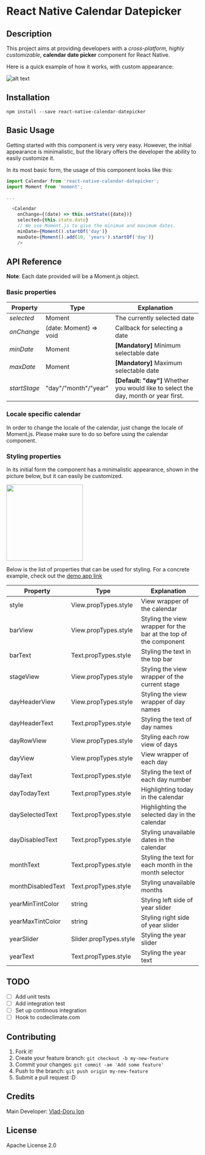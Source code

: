 # React Native Calendar Datepicker

## Description

This project aims at providing developers with a *cross-platform, highly customizable*, **calendar date picker** component for React Native.

Here is a quick example of how it works, with custom appearance:

![alt text](https://github.com/vlad-doru/react-native-calendar-datepicker/blob/master/demo.gif?raw=true "Custom Demo Example")

## Installation

`npm install --save react-native-calendar-datepicker`

## Basic Usage

Getting started with this component is very very easy. However, the initial appearance is minimalistic, but the library offers the developer the ability to easily customize it.

In its most basic form, the usage of this component looks like this:

```javascript
import Calendar from 'react-native-calendar-datepicker';
import Moment from 'moment';

...

  <Calendar
    onChange={(date) => this.setState({date})}
    selected={this.state.date}
    // We use Moment.js to give the minimum and maximum dates.
    minDate={Moment().startOf('day')}
    maxDate={Moment().add(10, 'years').startOf('day')}
    />
```

## API Reference

**Note**: Each date provided will be a Moment.js object.

### Basic properties

| Property | Type | Explanation
| --- | --- | ---
| *selected* | Moment | The currently selected date
| *onChange* | (date: Moment) => void | Callback for selecting a date
| *minDate* | Moment | **[Mandatory]** Minimum selectable date
| *maxDate* | Moment | **[Mandatory]** Maximum selectable date
| *startStage* | "day"/"month"/"year" | **[Default: "day"]** Whether you would like to select the day, month or year first.

### Locale specific calendar

In order to change the locale of the calendar, just change the locale of Moment.js. Please make sure to do so before using the calendar component.

### Styling properties

In its initial form the component has a minimalistic appearance, shown in the picture below, but it can easily be customized.

<img src="https://github.com/vlad-doru/react-native-calendar-datepicker/blob/master/barebones.png?raw=true" width="200"/>

Below is the list of properties that can be used for styling. For a concrete example, check out the [demo app link](https://github.com/vlad-doru/react-native-calendar-datepicker/blob/master/demo/index.ios.js)

| Property | Type | Explanation
| --- | --- | ---
| style | View.propTypes.style | View wrapper of the calendar
| barView | View.propTypes.style | Styling the view wrapper for the bar at the top of the component
| barText | Text.propTypes.style | Styling the text in the top bar
| stageView | View.propTypes.style | Styling the view wrapper of the current stage
| dayHeaderView | View.propTypes.style | Styling the view wrapper of day names
| dayHeaderText | Text.propTypes.style | Styling the text of day names
| dayRowView | View.propTypes.style | Styling each  row view of days
| dayView | View.propTypes.style | View wrapper of each day
| dayText | Text.propTypes.style | Styling the text of each day number
| dayTodayText | Text.propTypes.style | Highlighting today in the calendar
| daySelectedText | Text.propTypes.style | Highlighting the selected day in the calendar
| dayDisabledText | Text.propTypes.style | Styling unavailable dates in the calendar
| monthText | Text.propTypes.style | Styling the text for each month in the month selector
| monthDisabledText | Text.propTypes.style | Styling unavailable months
| yearMinTintColor | string | Styling left side of year slider
| yearMaxTintColor | string | Styling right side of year slider
| yearSlider | Slider.propTypes.style | Styling the year slider
| yearText | Text.propTypes.style | Styling the year text



## TODO

- [ ] Add unit tests
- [ ] Add integration test
- [ ] Set up continous integration
- [ ] Hook to codeclimate.com

## Contributing

1. Fork it!
2. Create your feature branch: `git checkout -b my-new-feature`
3. Commit your changes: `git commit -am 'Add some feature'`
4. Push to the branch: `git push origin my-new-feature`
5. Submit a pull request :D

## Credits

Main Developer: [Vlad-Doru Ion](http://github.com/vlad-doru)

## License

Apache License 2.0
